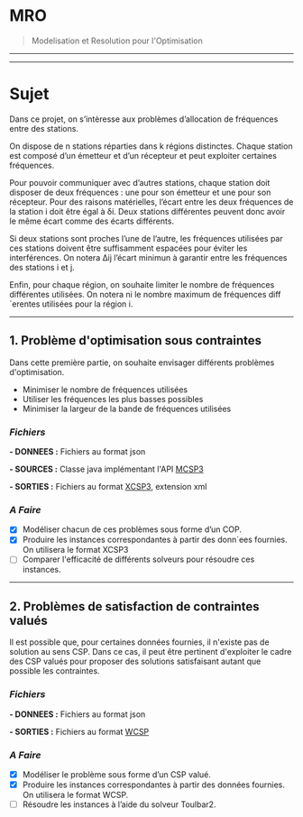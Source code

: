 # MRO
> Modelisation et Resolution pour l'Optimisation
----
----
# Sujet

Dans ce projet, on s’intèresse aux problèmes d’allocation de fréquences entre des stations.

On dispose de n stations réparties dans k régions distinctes. Chaque station est composé d’un émetteur et
d’un récepteur et peut exploiter certaines fréquences. 

Pour pouvoir communiquer avec d’autres stations, chaque station doit disposer de deux fréquences : 
une pour son émetteur et une pour son récepteur. Pour des raisons matérielles, l’écart entre les deux fréquences
de la station i doit être égal à δi. 
Deux stations différentes peuvent donc avoir le même écart comme des écarts différents. 

Si deux stations sont proches l’une de l’autre, les fréquences utilisées par ces stations doivent être suffisamment
espacées pour éviter les interférences. On notera ∆ij l’écart minimun à garantir entre les fréquences des stations i et j. 

Enfin, pour chaque région, on souhaite limiter le nombre de fréquences différentes utilisées. On notera ni
le nombre maximum de fréquences diff´erentes utilisées pour la région i.

---
## 1. Problème d'optimisation sous contraintes

Dans cette première partie, on souhaite envisager différents problèmes d'optimisation.
- Minimiser le nombre de fréquences utilisées
- Utiliser les fréquences les plus basses possibles
- Minimiser la largeur de la bande de fréquences utilisées


### _Fichiers_
**- DONNEES :** Fichiers au format json

**- SOURCES :** Classe java implémentant l'API [MCSP3](https://github.com/xcsp3team/XCSP3-Java-Tools)

**- SORTIES :** Fichiers au format [XCSP3](http://www.xcsp.org/specifications), extension xml

### _A Faire_

- [x] Modéliser chacun de ces problèmes sous forme d’un COP.
- [x] Produire les instances correspondantes à partir des donn´ees fournies. On utilisera le format XCSP3
- [ ] Comparer l'efficacité de différents solveurs pour résoudre ces instances.

---
## 2. Problèmes de satisfaction de contraintes valués

Il est possible que, pour certaines données fournies, il n'existe pas de solution au sens CSP. 
Dans ce cas, il peut être pertinent d'exploiter le cadre des CSP valués pour proposer des solutions satisfaisant
autant que possible les contraintes.

### _Fichiers_
**- DONNEES :** Fichiers au format json

**- SORTIES :** Fichiers au format [WCSP](https://github.com/toulbar2/toulbar2/raw/master/doc/wcspformat.pdf)

### _A Faire_

- [x] Modéliser le problème sous forme d’un CSP valué.
- [x] Produire les instances correspondantes à partir des données fournies. On utilisera le format WCSP.
- [ ] Résoudre les instances à l’aide du solveur Toulbar2.
